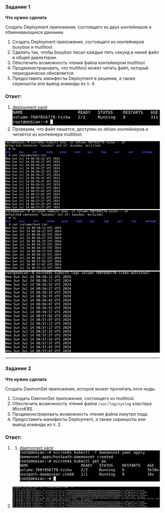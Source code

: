
### Задание 1 

**Что нужно сделать**

Создать Deployment приложения, состоящего из двух контейнеров и обменивающихся данными.

1. Создать Deployment приложения, состоящего из контейнеров busybox и multitool.
2. Сделать так, чтобы busybox писал каждые пять секунд в некий файл в общей директории.
3. Обеспечить возможность чтения файла контейнером multitool.
4. Продемонстрировать, что multitool может читать файл, который периодоически обновляется.
5. Предоставить манифесты Deployment в решении, а также скриншоты или вывод команды из п. 4.

### Ответ:

1. [deployment.yaml](/kube1_6/deployment.yaml)
![Task1](/kube1_6/task1_1.jpg "Задание 1")
2. Проверим, что файл пишется, доступен из обоих контейнеров и читается из контейнера multitool:

![Task1](/kube1_6/task1_2.jpg "Задание 1")
![Task1](/kube1_6/task1_3.jpg "Задание 1")
![Task1](/kube1_6/task1_4.jpg "Задание 1")

------

### Задание 2

**Что нужно сделать**

Создать DaemonSet приложения, которое может прочитать логи ноды.

1. Создать DaemonSet приложения, состоящего из multitool.
2. Обеспечить возможность чтения файла `/var/log/syslog` кластера MicroK8S.
3. Продемонстрировать возможность чтения файла изнутри пода.
4. Предоставить манифесты Deployment, а также скриншоты или вывод команды из п. 2.

### Ответ:

1. 1. [daemonset.yaml](/kube1_6/daemonset.yaml)
![Task2](/kube1_6/task2_1.jpg "Задание 2")

2. ![Task2](/kube1_6/task2_2.jpg "Задание 2")

